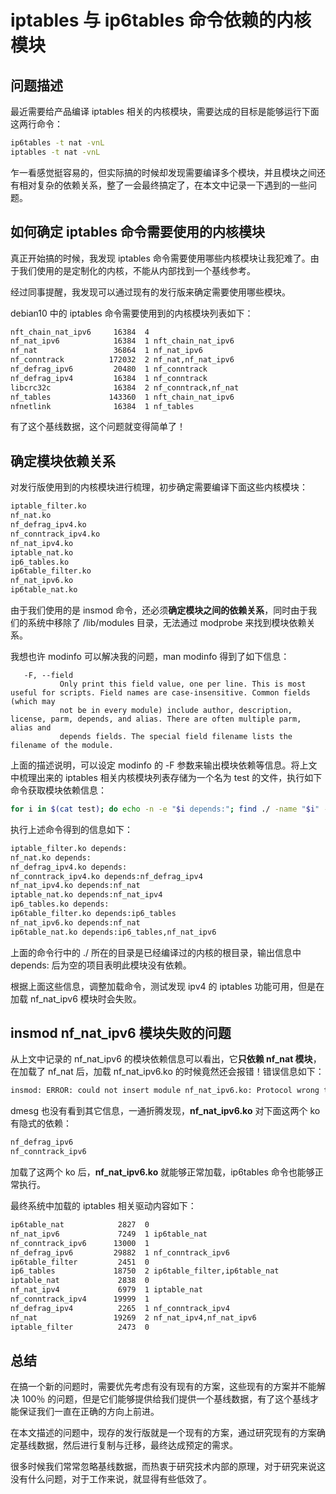 # iptables 与 ip6tables 命令依赖的内核模块
## 问题描述
最近需要给产品编译 iptables 相关的内核模块，需要达成的目标是能够运行下面这两行命令：

```bash
ip6tables -t nat -vnL
iptables -t nat -vnL
```
乍一看感觉挺容易的，但实际搞的时候却发现需要编译多个模块，并且模块之间还有相对复杂的依赖关系，整了一会最终搞定了，在本文中记录一下遇到的一些问题。

## 如何确定 iptables 命令需要使用的内核模块
真正开始搞的时候，我发现 iptables 命令需要使用哪些内核模块让我犯难了。由于我们使用的是定制化的内核，不能从内部找到一个基线参考。

经过同事提醒，我发现可以通过现有的发行版来确定需要使用哪些模块。

debian10 中的 iptables 命令需要使用到的内核模块列表如下：

```bash
nft_chain_nat_ipv6     16384  4
nf_nat_ipv6            16384  1 nft_chain_nat_ipv6
nf_nat                 36864  1 nf_nat_ipv6
nf_conntrack          172032  2 nf_nat,nf_nat_ipv6
nf_defrag_ipv6         20480  1 nf_conntrack
nf_defrag_ipv4         16384  1 nf_conntrack
libcrc32c              16384  2 nf_conntrack,nf_nat
nf_tables             143360  1 nft_chain_nat_ipv6
nfnetlink              16384  1 nf_tables
```
有了这个基线数据，这个问题就变得简单了！

## 确定模块依赖关系
对发行版使用到的内核模块进行梳理，初步确定需要编译下面这些内核模块：

```bash
iptable_filter.ko
nf_nat.ko
nf_defrag_ipv4.ko
nf_conntrack_ipv4.ko
nf_nat_ipv4.ko
iptable_nat.ko
ip6_tables.ko
ip6table_filter.ko
nf_nat_ipv6.ko
ip6table_nat.ko
```
由于我们使用的是 insmod 命令，还必须**确定模块之间的依赖关系**，同时由于我们的系统中移除了 /lib/modules 目录，无法通过 modprobe 来找到模块依赖关系。

我想也许 modinfo 可以解决我的问题，man modinfo 得到了如下信息：

```manual
   -F, --field
           Only print this field value, one per line. This is most useful for scripts. Field names are case-insensitive. Common fields (which may
           not be in every module) include author, description, license, parm, depends, and alias. There are often multiple parm, alias and
           depends fields. The special field filename lists the filename of the module.
```
上面的描述说明，可以设定 modinfo 的 -F 参数来输出模块依赖等信息。将上文中梳理出来的 iptables 相关内核模块列表存储为一个名为 test 的文件，执行如下命令获取模块依赖信息：

```bash
for i in $(cat test); do echo -n -e "$i depends:"; find ./ -name "$i" -exec modinfo -F depends {} \; ; done
```
执行上述命令得到的信息如下：

```bash
iptable_filter.ko depends:
nf_nat.ko depends:
nf_defrag_ipv4.ko depends:
nf_conntrack_ipv4.ko depends:nf_defrag_ipv4
nf_nat_ipv4.ko depends:nf_nat
iptable_nat.ko depends:nf_nat_ipv4
ip6_tables.ko depends:
ip6table_filter.ko depends:ip6_tables
nf_nat_ipv6.ko depends:nf_nat
ip6table_nat.ko depends:ip6_tables,nf_nat_ipv6
```
上面的命令行中的 ./ 所在的目录是已经编译过的内核的根目录，输出信息中 depends: 后为空的项目表明此模块没有依赖。

根据上面这些信息，调整加载命令，测试发现 ipv4 的 iptables 功能可用，但是在加载 nf_nat_ipv6 模块时会失败。

## insmod nf_nat_ipv6 模块失败的问题
从上文中记录的 nf_nat_ipv6 的模块依赖信息可以看出，它**只依赖 nf_nat 模块**，在加载了 nf_nat 后，加载 nf_nat_ipv6.ko 的时候竟然还会报错！错误信息如下：

```bash
insmod: ERROR: could not insert module nf_nat_ipv6.ko: Protocol wrong type for socket 
```
dmesg 也没有看到其它信息，一通折腾发现，**nf_nat_ipv6.ko** 对下面这两个 ko 有隐式的依赖：

```bash
nf_defrag_ipv6 
nf_conntrack_ipv6
```
加载了这两个 ko 后，**nf_nat_ipv6.ko** 就能够正常加载，ip6tables 命令也能够正常执行。

最终系统中加载的 iptables 相关驱动内容如下：

```bash
ip6table_nat            2827  0
nf_nat_ipv6             7249  1 ip6table_nat
nf_conntrack_ipv6      13000  1
nf_defrag_ipv6         29882  1 nf_conntrack_ipv6
ip6table_filter         2451  0
ip6_tables             18750  2 ip6table_filter,ip6table_nat
iptable_nat             2838  0
nf_nat_ipv4             6979  1 iptable_nat
nf_conntrack_ipv4      19999  1
nf_defrag_ipv4          2265  1 nf_conntrack_ipv4
nf_nat                 19269  2 nf_nat_ipv4,nf_nat_ipv6
iptable_filter          2473  0
```
## 总结
在搞一个新的问题时，需要优先考虑有没有现有的方案，这些现有的方案并不能解决 100％ 的问题，但是它们能够提供给我们提供一个基线数据，有了这个基线才能保证我们一直在正确的方向上前进。

在本文描述的问题中，现存的发行版就是一个现有的方案，通过研究现有的方案确定基线数据，然后进行复制与迁移，最终达成预定的需求。

很多时候我们常常忽略基线数据，而热衷于研究技术内部的原理，对于研究来说这没有什么问题，对于工作来说，就显得有些低效了。






